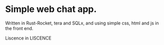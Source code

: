 # Simple web chat app.

Written in Rust-Rocket, tera and SQLx, and using simple css, html and js in the front end.

Liscence in LISCENCE
